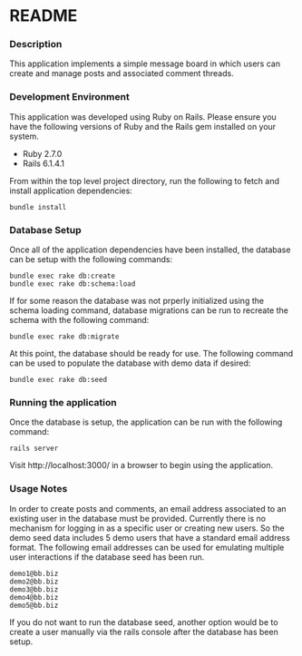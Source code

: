 # README

### Description
This application implements a simple message board in which users can create and manage posts and associated comment threads.

### Development Environment
This application was developed using Ruby on Rails. Please ensure you have the following versions of Ruby and the Rails gem installed  on your system.
* Ruby 2.7.0
* Rails 6.1.4.1


From within the top level project directory, run the following to fetch and install application dependencies:

    bundle install

### Database Setup

Once all of the application dependencies have been installed, the database can be setup with the following commands:

    bundle exec rake db:create
    bundle exec rake db:schema:load

If for some reason the database was not prperly initialized using the schema loading command, database migrations can be run to recreate the schema with the following command:

    bundle exec rake db:migrate

At this point, the database should be ready for use.  The following command can be used to populate the database with demo data if desired:

    bundle exec rake db:seed

### Running the application

Once the database is setup, the application can be run with the following command:

    rails server

Visit http://localhost:3000/ in a browser to begin using the application.

### Usage Notes

In order to create posts and comments, an email address associated to an existing user in the database must be provided.  Currently there is no mechanism for logging in as a specific user or creating new users. So the demo seed data includes 5 demo users that have a standard email address format. The following email addresses can be used for emulating multiple user interactions if the database seed has been run.

    demo1@bb.biz
    demo2@bb.biz
    demo3@bb.biz
    demo4@bb.biz
    demo5@bb.biz

If you do not want to run the database seed, another option would be to create a user manually via the rails console after the database has been setup.
